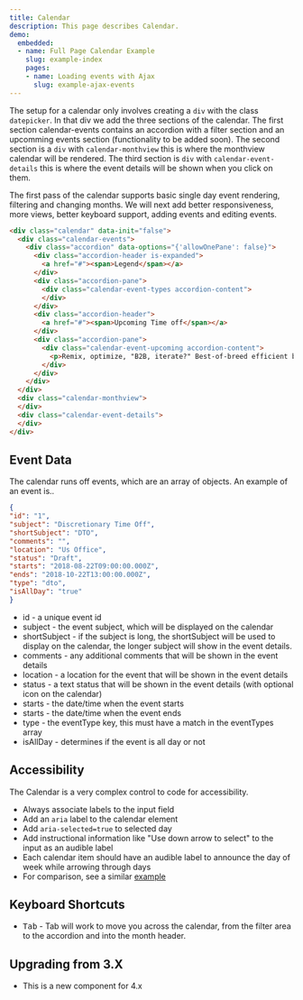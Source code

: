 ```yaml
---
title: Calendar
description: This page describes Calendar.
demo:
  embedded:
  - name: Full Page Calendar Example
    slug: example-index
    pages:
    - name: Loading events with Ajax
      slug: example-ajax-events
---
```


The setup for a calendar only involves creating a `div` with the class `datepicker`. In that div we add the three sections of the calendar. The first section calendar-events contains an accordion with a filter section and an upcomming events section (functionality to be added soon). The second section is a `div` with `calendar-monthview` this is where the monthview calendar will be rendered. The third section is `div` with `calendar-event-details` this is where the event details will be shown when you click on them.

The first pass of the calendar supports basic single day event rendering, filtering and changing months. We will next add better responsiveness, more views, better keyboard support, adding events and editing events.

```html
<div class="calendar" data-init="false">
  <div class="calendar-events">
    <div class="accordion" data-options="{'allowOnePane': false}">
      <div class="accordion-header is-expanded">
        <a href="#"><span>Legend</span></a>
      </div>
      <div class="accordion-pane">
        <div class="calendar-event-types accordion-content">
        </div>
      </div>
      <div class="accordion-header">
        <a href="#"><span>Upcoming Time off</span></a>
      </div>
      <div class="accordion-pane">
        <div class="calendar-event-upcoming accordion-content">
          <p>Remix, optimize, "B2B, iterate?" Best-of-breed efficient beta-test; social cutting-edge: rich magnetic tagclouds front-end infomediaries viral authentic incentivize sexy extensible functionalities incentivize. Generate killer authentic grow vertical blogospheres, functionalities ecologies harness, "tag solutions synergies exploit data-driven B2C open-source e-markets optimize create, enhance convergence create." Out-of-the-box strategize best-of-breed back-end, deploy design markets metrics. Content web services enhance leading-edge Cluetrain, deliverables dot-com scalable. User-centric morph, back-end, synthesize mesh, frictionless, exploit next-generation tag portals, e-commerce channels; integrate; recontextualize distributed revolutionize innovative eyeballs.</p>
        </div>
      </div>
    </div>
  </div>
  <div class="calendar-monthview">
  </div>
  <div class="calendar-event-details">
  </div>
</div>
```

## Event Data

The calendar runs off events, which are an array of objects. An example of an event is..

```JSON
{
"id": "1",
"subject": "Discretionary Time Off",
"shortSubject": "DTO",
"comments": "",
"location": "Us Office",
"status": "Draft",
"starts": "2018-08-22T09:00:00.000Z",
"ends": "2018-10-22T13:00:00.000Z",
"type": "dto",
"isAllDay": "true"
}
```

- id - a unique event id
- subject - the event subject, which will be displayed on the calendar
- shortSubject - if the subject is long, the shortSubject will be used to display on the calendar, the longer subject will show in the event details.
- comments - any additional comments that will be shown in the event details
- location - a location for the event that will be shown in the event details
- status - a text status that will be shown in the event details (with optional icon on the calendar)
- starts - the date/time when the event starts
- starts - the date/time when the event ends
- type - the eventType key, this must have a match in the eventTypes array
- isAllDay - determines if the event is all day or not

## Accessibility

The Calendar is a very complex control to code for accessibility.

- Always associate labels to the input field
- Add an `aria` label to the calendar element
- Add `aria-selected=true` to selected day
- Add instructional information like "Use down arrow to select" to the input as an audible label
- Each calendar item should have an audible label to announce the day of week while arrowing through days
- For comparison, see a similar [example](http://oaa-accessibility.org/example/15/)

## Keyboard Shortcuts

- <kbd>Tab</kbd> - Tab will work to move you across the calendar, from the filter area to the accordion and into the month header.

## Upgrading from 3.X

- This is a new component for 4.x
